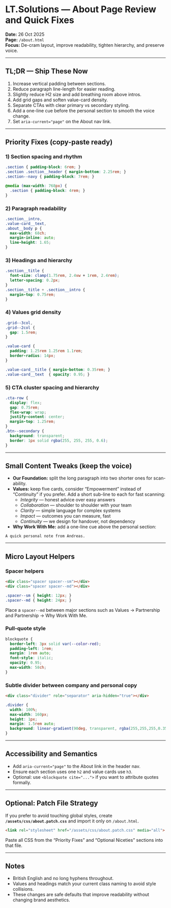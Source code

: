 # LT.Solutions — About Page Review and Quick Fixes
**Date:** 26 Oct 2025  
**Page:** `/about.html`  
**Focus:** De-cram layout, improve readability, tighten hierarchy, and preserve voice.

---

## TL;DR — Ship These Now

1. Increase vertical padding between sections.
2. Reduce paragraph line-length for easier reading.
3. Slightly reduce H2 size and add breathing room above intros.
4. Add grid gaps and soften value-card density.
5. Separate CTAs with clear primary vs secondary styling.
6. Add a one-line cue before the personal section to smooth the voice change.
7. Set `aria-current="page"` on the About nav link.

---

## Priority Fixes (copy-paste ready)

### 1) Section spacing and rhythm
```css
.section { padding-block: 6rem; }
.section .section__header { margin-bottom: 2.25rem; }
.section--navy { padding-block: 7rem; }

@media (max-width: 768px) {
  .section { padding-block: 4rem; }
}
```

### 2) Paragraph readability
```css
.section__intro,
.value-card__text,
.about__body p {
  max-width: 68ch;
  margin-inline: auto;
  line-height: 1.65;
}
```

### 3) Headings and hierarchy
```css
.section__title {
  font-size: clamp(1.75rem, 2.4vw + 1rem, 2.4rem);
  letter-spacing: 0.2px;
}
.section__title + .section__intro {
  margin-top: 0.75rem;
}
```

### 4) Values grid density
```css
.grid--3col,
.grid--2col {
  gap: 1.5rem;
}

.value-card {
  padding: 1.25rem 1.25rem 1.1rem;
  border-radius: 14px;
}

.value-card__title { margin-bottom: 0.35rem; }
.value-card__text  { opacity: 0.95; }
```

### 5) CTA cluster spacing and hierarchy
```css
.cta-row {
  display: flex;
  gap: 0.75rem;
  flex-wrap: wrap;
  justify-content: center;
  margin-top: 1.25rem;
}
.btn--secondary {
  background: transparent;
  border: 1px solid rgba(255, 255, 255, 0.6);
}
```

---

## Small Content Tweaks (keep the voice)

- **Our Foundation:** split the long paragraph into two shorter ones for scan-ability.
- **Values:** keep five cards, consider “Empowerment” instead of “Continuity” if you prefer. Add a short sub-line to each for fast scanning:
  - *Integrity* — honest advice over easy answers  
  - *Collaboration* — shoulder to shoulder with your team  
  - *Clarity* — simple language for complex systems  
  - *Impact* — outcomes you can measure, fast  
  - *Continuity* — we design for handover, not dependency
- **Why Work With Me:** add a one-line cue above the personal section:
  
```
A quick personal note from Andreas.
```

---

## Micro Layout Helpers

### Spacer helpers
```html
<div class="spacer spacer--sm"></div>
<div class="spacer spacer--md"></div>
```

```css
.spacer--sm { height: 12px; }
.spacer--md { height: 24px; }
```

Place a `spacer--md` between major sections such as Values → Partnership and Partnership → Why Work With Me.

### Pull-quote style
```css
blockquote {
  border-left: 3px solid var(--color-red);
  padding-left: 1rem;
  margin: 1rem auto;
  font-style: italic;
  opacity: 0.95;
  max-width: 58ch;
}
```

### Subtle divider between company and personal copy
```html
<div class="divider" role="separator" aria-hidden="true"></div>
```

```css
.divider {
  width: 100%;
  max-width: 160px;
  height: 1px;
  margin: 1.5rem auto;
  background: linear-gradient(90deg, transparent, rgba(255,255,255,0.35), transparent);
}
```

---

## Accessibility and Semantics

- Add `aria-current="page"` to the About link in the header nav.
- Ensure each section uses one `h2` and value cards use `h3`.
- Optional: use `<blockquote cite="...">` if you want to attribute quotes formally.

---

## Optional: Patch File Strategy

If you prefer to avoid touching global styles, create **`/assets/css/about.patch.css`** and import it only on `/about.html`.

```html
<link rel="stylesheet" href="/assets/css/about.patch.css" media="all">
```

Paste all CSS from the “Priority Fixes” and “Optional Niceties” sections into that file.

---

## Notes

- British English and no long hyphens throughout.
- Values and headings match your current class naming to avoid style collisions.
- These changes are safe defaults that improve readability without changing brand aesthetics.
